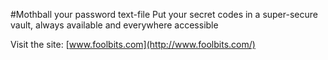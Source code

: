 #Mothball your password text-file
Put your secret codes in a super-secure vault, always available and everywhere accessible

Visit the site: [www.foolbits.com](http://www.foolbits.com/)
